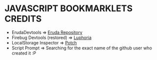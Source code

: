 # JAVASCRIPT BOOKMARKLETS CREDITS
 - ErudaDevtools => [Eruda Repository](https://github.com/liriliri/eruda)
 - Firebug Devtools (restored) => [Luphoria](https://luphoria.com)
 - LocalStorage Inspector => [Potch](http://potch.me/ls/)
 - Script Prompt => Searching for the exact name of the github user who created it :P
